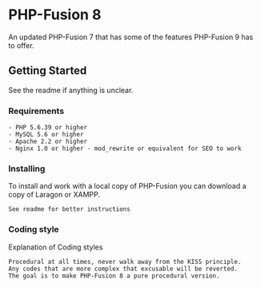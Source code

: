 # PHP-Fusion 8

An updated PHP-Fusion 7 that has some of the features PHP-Fusion 9 has to offer.

## Getting Started

See the readme if anything is unclear.

### Requirements

```
- PHP 5.6.39 or higher
- MySQL 5.6 or higher
- Apache 2.2 or higher
- Nginx 1.0 or higher - mod_rewrite or equivalent for SEO to work
```

### Installing

To install and work with a local copy of PHP-Fusion you can download a copy of Laragon or XAMPP.

```
See readme for better instructions
```

### Coding style

Explanation of Coding styles

```
Procedural at all times, never walk away from the KISS principle.
Any codes that are more complex that excusable will be reverted.
The goal is to make PHP-Fusion 8 a pure procedural version.
```
